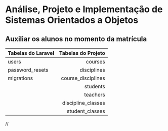# Análise, Projeto e Implementação de Sistemas Orientados a Objetos
## Auxiliar os alunos no momento da matrícula

| Tabelas do Laravel | Tabelas do Projeto |
| ------------------ | ------------------:|
| users              | courses            |
| password_resets    | disciplines        |
| migrations         | course_disciplines |
|                    | students           |
|                    | teachers           |
|                    | discipline_classes |
|                    | student_classes    |

//  